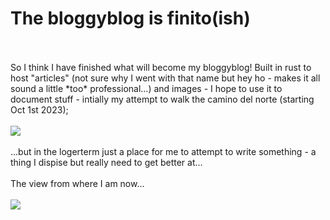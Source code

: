 # The bloggyblog is finito(ish)

<br>
<br>
So I think I have finished what will become my bloggyblog! Built in rust to host "articles" (not sure why I went with that name but hey ho - makes it all sound a little *too* professional...) and images - I hope to use it to document stuff - intially my attempt to walk the camino del norte (starting Oct 1st 2023);
<br>
<br>
<img src="/image/raw/14e189ed-94c1-44d9-8df1-6340b78b4bad">
<br>
<br>
...but in the logerterm just a place for me to attempt to write something - a thing I dispise but really need to get better at...
<br>
<br>
The view from where I am now...
<br>
<br>
<img src="/image/raw/1bf92c05-1200-461c-aa11-fb152f04415e">
<br>
<br>
